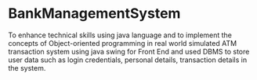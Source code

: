 # BankManagementSystem

To enhance technical skills using java language and to implement the concepts of Object-oriented programming in real world simulated ATM transaction system using java swing for Front End and used DBMS to store user data such as login credentials, personal details, transaction details in the system.
